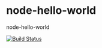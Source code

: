 # node-hello-world
node-hello-world

[![Build Status](https://travis-ci.org/durvalrafael/node-hello-world.svg?branch=master)](https://travis-ci.org/durvalrafael/node-hello-world)
